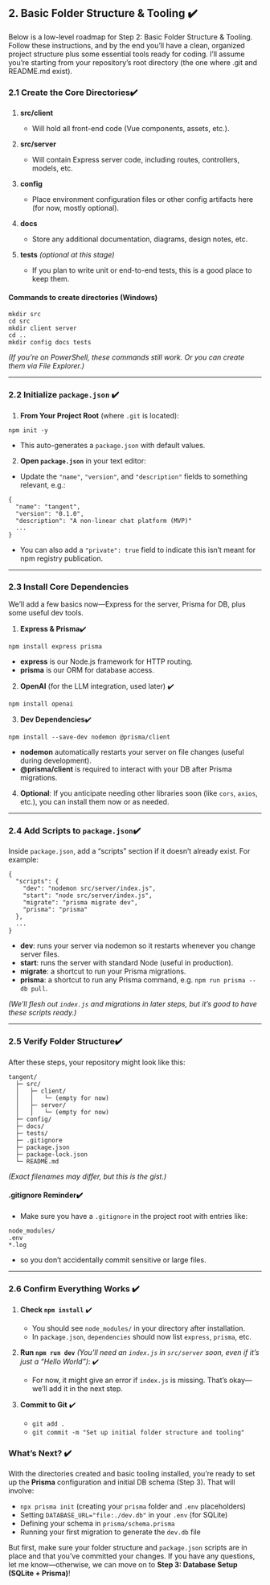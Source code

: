 ## **2. Basic Folder Structure & Tooling** ✔️

Below is a low-level roadmap for Step 2: Basic Folder Structure & Tooling. Follow these instructions, and by the end you’ll have a clean, organized project structure plus some essential tools ready for coding. I’ll assume you’re starting from your repository’s root directory (the one where .git and README.md exist).

### **2.1 Create the Core Directories**✔️

1. **src/client**
    - Will hold all front-end code (Vue components, assets, etc.).

2. **src/server**
    - Will contain Express server code, including routes, controllers, models, etc.

3. **config**
    - Place environment configuration files or other config artifacts here (for now, mostly optional).

4. **docs**
    - Store any additional documentation, diagrams, design notes, etc.

5. **tests** _(optional at this stage)_
    - If you plan to write unit or end-to-end tests, this is a good place to keep them.

#### **Commands to create directories (Windows)**

```
mkdir src
cd src
mkdir client server
cd ..
mkdir config docs tests
```

_(If you’re on PowerShell, these commands still work. Or you can create them via File Explorer.)_

---

### **2.2 Initialize `package.json`** ✔️

1. **From Your Project Root** (where `.git` is located):
```
npm init -y
```
- This auto-generates a `package.json` with default values.

2. **Open `package.json`** in your text editor:
- Update the `"name"`, `"version"`, and `"description"` fields to something relevant, e.g.:
```
{
  "name": "tangent",
  "version": "0.1.0",
  "description": "A non-linear chat platform (MVP)"
  ...
}
```
- You can also add a `"private": true` field to indicate this isn’t meant for npm registry publication.


---

### **2.3 Install Core Dependencies**

We’ll add a few basics now—Express for the server, Prisma for DB, plus some useful dev tools.

1. **Express & Prisma**✔️
```
npm install express prisma
```
- **express** is our Node.js framework for HTTP routing.
- **prisma** is our ORM for database access.

2. **OpenAI** (for the LLM integration, used later) ✔️
```
npm install openai
```

3. **Dev Dependencies**✔️
```
npm install --save-dev nodemon @prisma/client
```
- **nodemon** automatically restarts your server on file changes (useful during development).
- **@prisma/client** is required to interact with your DB after Prisma migrations.

4. **Optional**: If you anticipate needing other libraries soon (like `cors`, `axios`, etc.), you can install them now or as needed.
    

---

### **2.4 Add Scripts to `package.json`**✔️

Inside `package.json`, add a “scripts” section if it doesn’t already exist. For example:
```
{
  "scripts": {
    "dev": "nodemon src/server/index.js",
    "start": "node src/server/index.js",
    "migrate": "prisma migrate dev",
    "prisma": "prisma"
  },
  ...
}
```

- **dev**: runs your server via nodemon so it restarts whenever you change server files.
- **start**: runs the server with standard Node (useful in production).
- **migrate**: a shortcut to run your Prisma migrations.
- **prisma**: a shortcut to run any Prisma command, e.g. `npm run prisma -- db pull`.

_(We’ll flesh out `index.js` and migrations in later steps, but it’s good to have these scripts ready.)_

---

### **2.5 Verify Folder Structure**✔️

After these steps, your repository might look like this:
```
tangent/
  ├─ src/
  │   ├─ client/
  │   │   └─ (empty for now)
  │   ├─ server/
  │   │   └─ (empty for now)
  ├─ config/
  ├─ docs/
  ├─ tests/
  ├─ .gitignore
  ├─ package.json
  ├─ package-lock.json
  └─ README.md
```
_(Exact filenames may differ, but this is the gist.)_

#### **.gitignore** Reminder✔️

- Make sure you have a `.gitignore` in the project root with entries like:
```
node_modules/
.env
*.log
```
- so you don’t accidentally commit sensitive or large files.

---

### **2.6 Confirm Everything Works** ✔️

1. **Check `npm install`** ✔️
    - You should see `node_modules/` in your directory after installation.
    - In `package.json`, `dependencies` should now list `express`, `prisma`, etc.

2. **Run `npm run dev`** _(You’ll need an `index.js` in `src/server` soon, even if it’s just a “Hello World”)_: ✔️
    - For now, it might give an error if `index.js` is missing. That’s okay—we’ll add it in the next step.

3. **Commit to Git** ✔️
    - `git add .`
    - `git commit -m "Set up initial folder structure and tooling"`

### **What’s Next?** ✔️

With the directories created and basic tooling installed, you’re ready to set up the **Prisma** configuration and initial DB schema (Step 3). That will involve:
- `npx prisma init` (creating your `prisma` folder and `.env` placeholders)
- Setting `DATABASE_URL="file:./dev.db"` in your `.env` (for SQLite)
- Defining your schema in `prisma/schema.prisma`
- Running your first migration to generate the `dev.db` file

But first, make sure your folder structure and `package.json` scripts are in place and that you’ve committed your changes. If you have any questions, let me know—otherwise, we can move on to **Step 3: Database Setup (SQLite + Prisma)**!